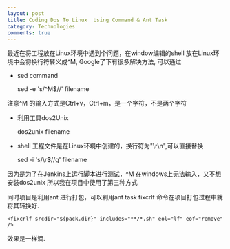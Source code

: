 ```yaml
---
layout: post
title: Coding Dos To Linux  Using Command & Ant Task
category: Technologies
comments: true
---
```


最近在将工程放在Linux环境中遇到个问题，在window编辑的shell 放在Linux环境中会将换行符转义成^M,
Google了下有很多解决方法, 可以通过
- sed command

    sed -e 's/^M$//' filename 

注意^M 的输入方式是Ctrl+v，Ctrl+m，是一个字符，不是两个字符

- 利用工具dos2Unix

    dos2unix filename

- shell 工程文件是在Linux环境中创建的，换行符为"\r\n",可以直接替换

    sed -i 's/\r$//g' filename 
 
因为是为了在Jenkins上运行脚本进行测试，^M 在windows上无法输入，又不想安装dos2unix
所以我在项目中使用了第三种方式

同时项目是利用ant 进行打包，可以利用ant task fixcrlf 命令在项目打包过程中就将其转换好.

    <fixcrlf srcdir="${pack.dir}" includes="**/*.sh" eol="lf" eof="remove" />

 
效果是一样滴.
